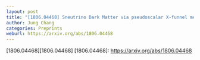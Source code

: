 ```yaml
---
layout: post
title: "[1806.04468] Sneutrino Dark Matter via pseudoscalar X-funnel meets Inverse Seesaw"
author: Jung Chang
categories: Preprints
weburl: https://arxiv.org/abs/1806.04468
---
```


[1806.04468][1806.04468]
[1806.04468]: https://arxiv.org/abs/1806.04468
